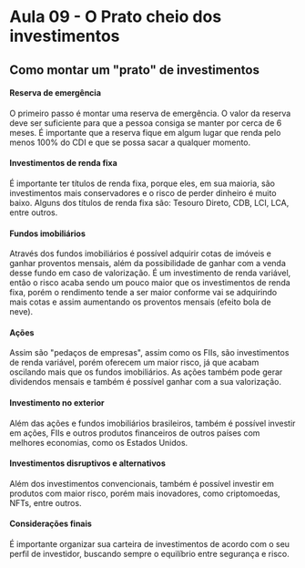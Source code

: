 # Aula 09 - O Prato cheio dos investimentos

## Como montar um "prato" de investimentos

#### Reserva de emergência

O primeiro passo é montar uma reserva de emergência. O valor da reserva deve ser suficiente para que a pessoa consiga se manter por cerca de 6 meses. É importante que a reserva fique em algum lugar que renda pelo menos 100% do CDI e que se possa sacar a qualquer momento.

#### Investimentos de renda fixa

É importante ter títulos de renda fixa, porque eles, em sua maioria, são investimentos mais conservadores e o risco de perder dinheiro é muito baixo. Alguns dos títulos de renda fixa são: Tesouro Direto, CDB, LCI, LCA, entre outros.

#### Fundos imobiliários

Através dos fundos imobiliários é possível adquirir cotas de imóveis e ganhar proventos mensais, além da possibilidade de ganhar com a venda desse fundo em caso de valorização. É um investimento de renda variável, então o risco acaba sendo um pouco maior que os investimentos de renda fixa, porém o rendimento tende a ser maior conforme vai se adquirindo mais cotas e assim aumentando os proventos mensais (efeito bola de neve).

#### Ações

Assim são "pedaços de empresas", assim como os FIIs, são investimentos de renda variável, porém oferecem um maior risco, já que acabam oscilando mais que os fundos imobiliários. As ações também pode gerar dividendos mensais e também é possível ganhar com a sua valorização.

#### Investimento no exterior

Além das ações e fundos imobiliários brasileiros, também é possível investir em ações, FIIs e outros produtos financeiros de outros países com melhores economias, como os Estados Unidos.

#### Investimentos disruptivos e alternativos

Além dos investimentos convencionais, também é possível investir em produtos com maior risco, porém mais inovadores, como criptomoedas, NFTs, entre outros.

#### Considerações finais

É importante organizar sua carteira de investimentos de acordo com o seu perfil de investidor, buscando sempre o equilíbrio entre segurança e risco.